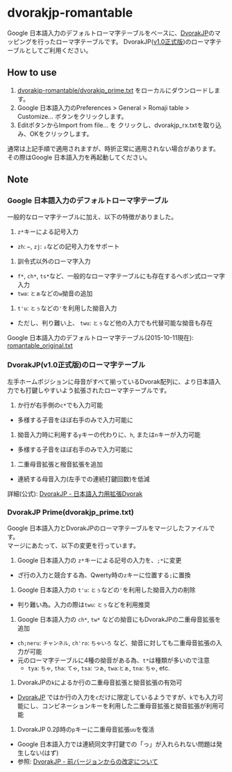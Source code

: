 # dvorakjp-romantable
Google 日本語入力のデフォルトローマ字テーブルをベースに、[DvorakJP](http://www7.plala.or.jp/dvorakjp/)のマッピングを行ったローマ字テーブルです。
DvorakJP([v1.0正式版](http://www7.plala.or.jp/dvorakjp/kaitei.htm))のローマ字テーブルとしてご利用ください。


## How to use

1. [dvorakjp-romantable/dvorakjp_prime.txt](https://github.com/shinespark/dvorakjp-romantable/blob/master/dvorakjp_prime.txt) をローカルにダウンロードします。
1. Google 日本語入力のPreferences > General > Romaji table > Customize... ボタンをクリックします。
1. EditボタンからImport from file... を クリックし、dvorakjp_rx.txtを取り込み、OKをクリックします。

通常は上記手順で適用されますが、時折正常に適用されない場合があります。  
その際はGoogle 日本語入力を再起動してください。

## Note

### Google 日本語入力のデフォルトローマ字テーブル

一般的なローマ字テーブルに加え、以下の特徴がありました。

1. `z*`キーによる記号入力
  - `zh`: `←`, `zj`: `↓`などの記号入力をサポート
1. 訓令式以外のローマ字入力
  - `f*`, `ch*`, `ts*`など、一般的なローマ字テーブルにも存在するヘボン式ローマ字入力
  - `twa`: `とぁ`などの`w`拗音の追加
1. `t'u`: `とぅ`などの`'`を利用した拗音入力
  - ただし、判り難い上、 `twu`: `とぅ`など他の入力でも代替可能な拗音も存在

Google 日本語入力のデフォルトローマ字テーブル(2015-10-11現在): [romantable_original.txt](https://github.com/shinespark/dvorak-romantable/blob/master/romantable_original.txt)

### DvorakJP(v1.0正式版)のローマ字テーブル

左手ホームポジションに母音がすべて揃っているDvorak配列に、より日本語入力でも打鍵しやすいよう拡張されたローマ字テーブルです。

1. か行が右手側の`c*`でも入力可能
  - 多様する子音をほぼ右手のみで入力可能に
1. 拗音入力時に利用する`y`キーの代わりに、`h`, または`n`キーが入力可能
  - 多様する子音をほぼ右手のみで入力可能に
1. 二重母音拡張と撥音拡張を追加
  - 連続する母音入力(左手での連続打鍵回数)を低減

詳細(公式): [DvorakJP - 日本語入力用拡張Dvorak](http://www7.plala.or.jp/dvorakjp/dvorakjp.htm) 

### DvorakJP Prime(dvorakjp_prime.txt)

Google 日本語入力とDvorakJPのローマ字テーブルをマージしたファイルです。  
マージにあたって、以下の変更を行っています。  

1. Google 日本語入力の `z*`キーによる記号の入力を、`;*`に変更
  - ざ行の入力と競合する為、Qwerty時の`z`キーに位置する`;`に置換
1. Google 日本語入力の `t'u`: `とぅ`などの`'`を利用した拗音入力の削除
  - 判り難い為。入力の際は`twu`: `とぅ`などを利用推奨
1. Google 日本語入力の `ch*`, `tw*` などの拗音にもDvorakJPの二重母音拡張を追加
  - `ch;neru`: `チャンネル`, `ch'ro`: `ちゃいろ` など、拗音に対しても二重母音拡張の入力が可能
  - 元のローマ字テーブルに4種の拗音がある為、`t*`は種類が多いので注意
    - `tya`: `ちゃ`, `tha`: `てゃ`, `tsa`: `つぁ`, `twa`:`とぁ`, `tna`: `ちゃ`, etc.
1. DvorakJPの`k`によるか行の二重母音拡張と拗音拡張の有効可
  - [DvorakJP](http://www7.plala.or.jp/dvorakjp/)  ではか行の入力を`c`だけに限定しているようですが、`k`でも入力可能にし、コンビネーションキーを利用した二重母音拡張と拗音拡張が利用可能
1. DvorakJP 0.2β時の`p`キーに二重母音拡張`uu`を復活
  - Google 日本語入力では連続同文字打鍵での「っ」が入れられない問題は発生しない(はず)
  - 参照: [DvorakJP - 前バージョンからの改定について](http://www7.plala.or.jp/dvorakjp/)
